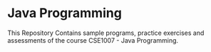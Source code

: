 # Java Programming

This Repository Contains sample programs, practice exercises and assessments of the course CSE1007 - Java Programming.

